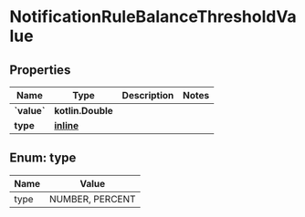 
# NotificationRuleBalanceThresholdValue

## Properties
| Name | Type | Description | Notes |
| ------------ | ------------- | ------------- | ------------- |
| **&#x60;value&#x60;** | **kotlin.Double** |  |  |
| **type** | [**inline**](#Type) |  |  |


<a id="Type"></a>
## Enum: type
| Name | Value |
| ---- | ----- |
| type | NUMBER, PERCENT |



